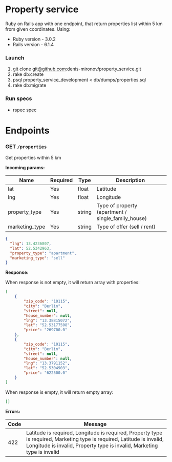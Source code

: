 # Property service
Ruby on Rails app with one endpoint, that return properties list within 5 km from given coordinates. Using:
 - Ruby version - 3.0.2
 - Rails version - 6.1.4

### Launch
1. git clone git@github.com:denis-mironov/property_service.git
2. rake db:create
3. psql property_service_development < db/dumps/properties.sql
4. rake db:migrate

### Run specs
 - rspec spec

# Endpoints
### GET `/properties`
Get properties within 5 km

**Incoming params:**

Name	         | Required | Type     | Description
---------------|----------|----------|--------------------
lat            | Yes      | float    | Latitude
lng            | Yes      | float    | Longitude
property_type  | Yes      | string   | Type of property (apartment / single_family_house)
marketing_type | Yes      | string   | Type of offer (sell / rent)

```json
{
  "lng": 13.4236807,
  "lat": 52.5342963,
  "property_type": "apartment",
  "marketing_type": "sell"
}
```

**Response:**

When response is not empty, it will return array with properties:
```json
[
    {
        "zip_code": "10115",
        "city": "Berlin",
        "street": null,
        "house_number": null,
        "lng": "13.38815072",
        "lat": "52.53177508",
        "price": "269700.0"
    },
    {
        "zip_code": "10115",
        "city": "Berlin",
        "street": null,
        "house_number": null,
        "lng": "13.3791152",
        "lat": "52.5304903",
        "price": "622500.0"
    }
]
```

When response is empty, it will return empty array:
```json
[]
```

**Errors:**

Code | Message
-----| --------
422  | Latitude is required, Longitude is required, Property type is required, Marketing type is required, Latitude is invalid, Longitude is invalid, Property type is invalid, Marketing type is invalid
